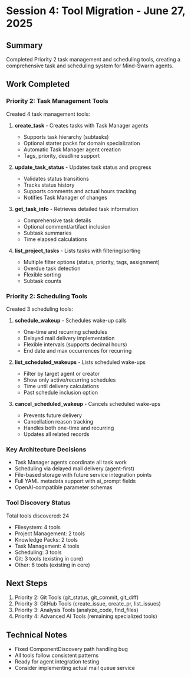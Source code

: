# Session 4: Tool Migration - June 27, 2025

## Summary
Completed Priority 2 task management and scheduling tools, creating a comprehensive task and scheduling system for Mind-Swarm agents.

## Work Completed

### Priority 2: Task Management Tools
Created 4 task management tools:

1. **create_task** - Creates tasks with Task Manager agents
   - Supports task hierarchy (subtasks)
   - Optional starter packs for domain specialization
   - Automatic Task Manager agent creation
   - Tags, priority, deadline support

2. **update_task_status** - Updates task status and progress
   - Validates status transitions
   - Tracks status history
   - Supports comments and actual hours tracking
   - Notifies Task Manager of changes

3. **get_task_info** - Retrieves detailed task information
   - Comprehensive task details
   - Optional comment/artifact inclusion
   - Subtask summaries
   - Time elapsed calculations

4. **list_project_tasks** - Lists tasks with filtering/sorting
   - Multiple filter options (status, priority, tags, assignment)
   - Overdue task detection
   - Flexible sorting
   - Subtask counts

### Priority 2: Scheduling Tools
Created 3 scheduling tools:

1. **schedule_wakeup** - Schedules wake-up calls
   - One-time and recurring schedules
   - Delayed mail delivery implementation
   - Flexible intervals (supports decimal hours)
   - End date and max occurrences for recurring

2. **list_scheduled_wakeups** - Lists scheduled wake-ups
   - Filter by target agent or creator
   - Show only active/recurring schedules
   - Time until delivery calculations
   - Past schedule inclusion option

3. **cancel_scheduled_wakeup** - Cancels scheduled wake-ups
   - Prevents future delivery
   - Cancellation reason tracking
   - Handles both one-time and recurring
   - Updates all related records

### Key Architecture Decisions
- Task Manager agents coordinate all task work
- Scheduling via delayed mail delivery (agent-first)
- File-based storage with future service integration points
- Full YAML metadata support with ai_prompt fields
- OpenAI-compatible parameter schemas

### Tool Discovery Status
Total tools discovered: 24
- Filesystem: 4 tools
- Project Management: 2 tools
- Knowledge Packs: 2 tools
- Task Management: 4 tools
- Scheduling: 3 tools
- Git: 3 tools (existing in core)
- Other: 6 tools (existing in core)

## Next Steps
1. Priority 2: Git Tools (git_status, git_commit, git_diff)
2. Priority 3: GitHub Tools (create_issue, create_pr, list_issues)
3. Priority 3: Analysis Tools (analyze_code, find_files)
4. Priority 4: Advanced AI Tools (remaining specialized tools)

## Technical Notes
- Fixed ComponentDiscovery path handling bug
- All tools follow consistent patterns
- Ready for agent integration testing
- Consider implementing actual mail queue service